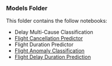 ### Models Folder

This folder contains the follow notebooks:
- Delay Multi-Cause Classification
- [Flight Cancellation Predictor](https://github.com/Nicole7443/flight-modelling/blob/main/notebooks/models/Logistic-Reg-Random-Forest.ipynb)
- Flight Duration Predictor
- [Flight Anomaly Classification](https://github.com/Nicole7443/flight-modelling/blob/main/notebooks/models/K-means-clustering.ipynb)
- [Flight Delay Duration Prediction](https://github.com/Nicole7443/flight-modelling/blob/main/notebooks/models/Flight%20Delay%20Duration%20Prediction.ipynb)
